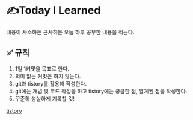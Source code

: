 # ✍Today I Learned

내용이 사소하든 근사하든 오늘 하루 공부한 내용을 적는다.

## ✅ 규칙

1. 1일 1커밋을 목표로 한다.
2. 의미 없는 커밋은 하지 않는다.
3. git과 tistory를 활용해 작성한다.
4. git에는 개념 및 코드 작성을 하고 tistory에는 궁금한 점, 알게된 점을 작성한다.
5. 꾸준히 성실하게 기록할 것!

[tistory](https://seizetheday13.tistory.com/category/Study/TIL)
